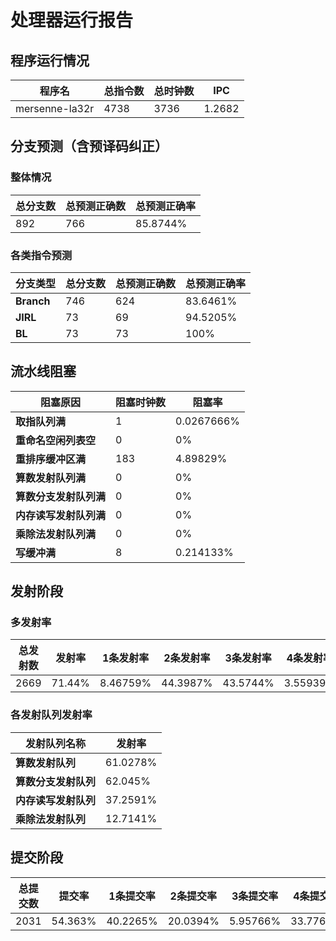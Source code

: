 # 处理器运行报告
## 程序运行情况
|程序名|总指令数|总时钟数|IPC|
|---|---|---|---|
|mersenne-la32r|4738|3736|1.2682|

## 分支预测（含预译码纠正）
### 整体情况
|总分支数|总预测正确数|总预测正确率|
|---|---|---|
|892|766|85.8744%|

### 各类指令预测
|分支类型|总分支数|总预测正确数|总预测正确率|
|---|---|---|---|
|**Branch**| 746 | 624 | 83.6461%|
|**JIRL**| 73 | 69 | 94.5205%|
|**BL**| 73 | 73 | 100%|

## 流水线阻塞
|阻塞原因|阻塞时钟数|阻塞率|
|---|---|---|
|**取指队列满**| 1 | 0.0267666%|
|**重命名空闲列表空**|0 | 0%|
|**重排序缓冲区满**|183 | 4.89829%|
|**算数发射队列满**|0 | 0%|
|**算数分支发射队列满**|0 | 0%|
|**内存读写发射队列满**|0 | 0%|
|**乘除法发射队列满**|0 | 0%|
|**写缓冲满**|8 | 0.214133%|

## 发射阶段
### 多发射率
|总发射数|发射率|1条发射率|2条发射率|3条发射率|4条发射率|
|---|---|---|---|---|---|
|2669|71.44%|8.46759%|44.3987%|43.5744%|3.55939%|

### 各发射队列发射率
|发射队列名称|发射率|
|---|---|
|**算数发射队列**|61.0278%|
|**算数分支发射队列**|62.045%|
|**内存读写发射队列**|37.2591%|
|**乘除法发射队列**|12.7141%|

## 提交阶段
|总提交数|提交率|1条提交率|2条提交率|3条提交率|4条提交率|
|---|---|---|---|---|---|
|2031|54.363%|40.2265%|20.0394%|5.95766%|33.7765%|
